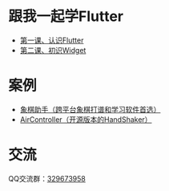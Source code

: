 # 跟我一起学Flutter
* [第一课、认识Flutter](https://github.com/yuanhoujun/flutter-basic-tutorial/tree/main/%E7%AC%AC%E4%B8%80%E8%AF%BE%E3%80%81%E8%AE%A4%E8%AF%86Flutter)
* [第二课、初识Widget](https://github.com/yuanhoujun/flutter-basic-tutorial/tree/main/%E7%AC%AC%E4%BA%8C%E8%AF%BE%E3%80%81%E5%88%9D%E8%AF%86Widget)

# 案例
* [象棋助手（跨平台象棋打谱和学习软件首选）](https://cca.yhdm360.cn)
* [AirController（开源版本的HandShaker）](https://github.com/air-controller/air-controller-desktop)

# 交流
QQ交流群：[329673958](329673958)